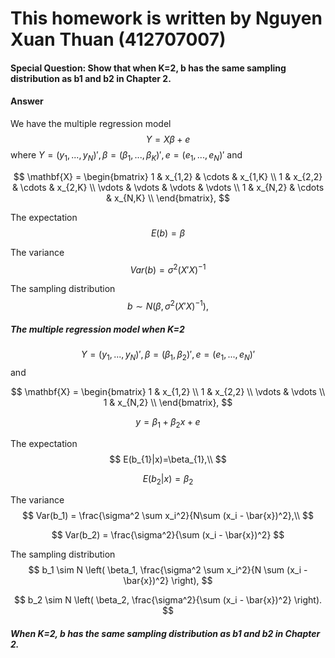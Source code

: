 # This homework is written by Nguyen Xuan Thuan (412707007)

#### Special Question: Show that when K=2, b has the same sampling distribution as b1 and b2 in Chapter 2.

#### Answer
We have the multiple regression model
$$Y = X\beta + e$$
where $Y =(y_{1}, ...,y_{N})', \beta = (\beta_{1}, ..., \beta_{K})', e=(e_{1}, ...,e_{N})'$ and

$$
\mathbf{X} =
\begin{bmatrix}
1 & x_{1,2} & \cdots & x_{1,K} \\
1 & x_{2,2} & \cdots & x_{2,K} \\
\vdots & \vdots & \vdots & \vdots \\
1 & x_{N,2} & \cdots & x_{N,K} \\
\end{bmatrix},
$$

The expectation
$$E(b)=\beta$$

The variance
$$Var(b)=\sigma^2(X'X)^{-1}$$

The sampling distribution
$$b \sim N(\beta, \sigma^2 (X'X)^{-1}),$$

##### The multiple regression model when K=2 

$$Y =(y_{1}, ...,y_{N})', \beta = (\beta_{1}, \beta_{2})', e=(e_{1}, ...,e_{N})'$$ and

$$
\mathbf{X} =
\begin{bmatrix}
1 & x_{1,2} \\
1 & x_{2,2} \\
\vdots & \vdots \\
1 & x_{N,2} \\
\end{bmatrix},
$$

$$y = \beta_{1} + \beta_{2}x + e$$

The expectation 
$$
E(b_{1}|x)=\beta_{1},\\
$$

$$
E(b_{2}|x)=\beta_{2}
$$

The variance
$$
Var(b_1) = \frac{\sigma^2 \sum x_i^2}{N\sum (x_i - \bar{x})^2},\\
$$

$$
Var(b_2) = \frac{\sigma^2}{\sum (x_i - \bar{x})^2}
$$

The sampling distribution
$$
b_1 \sim N \left( \beta_1, \frac{\sigma^2 \sum x_i^2}{N \sum (x_i - \bar{x})^2} \right),
$$

$$
b_2 \sim N \left( \beta_2, \frac{\sigma^2}{\sum (x_i - \bar{x})^2} \right).
$$

##### When K=2, b has the same sampling distribution as b1 and b2 in Chapter 2.